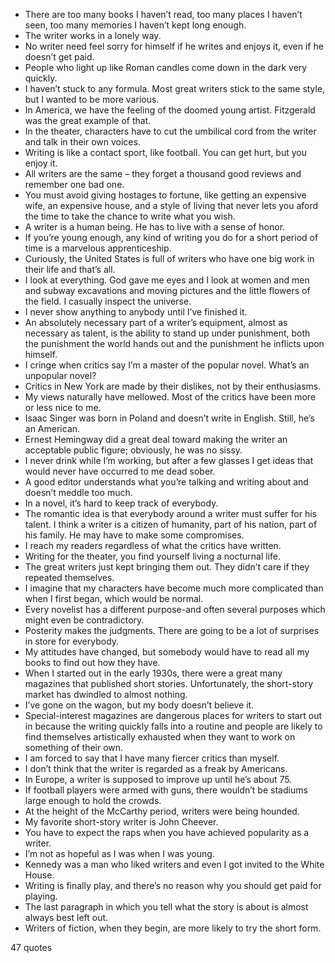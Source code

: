  - There are too many books I haven’t read, too many places I haven’t seen, too many memories I haven’t kept long enough.
 - The writer works in a lonely way.
 - No writer need feel sorry for himself if he writes and enjoys it, even if he doesn’t get paid.
 - People who light up like Roman candles come down in the dark very quickly.
 - I haven’t stuck to any formula. Most great writers stick to the same style, but I wanted to be more various.
 - In America, we have the feeling of the doomed young artist. Fitzgerald was the great example of that.
 - In the theater, characters have to cut the umbilical cord from the writer and talk in their own voices.
 - Writing is like a contact sport, like football. You can get hurt, but you enjoy it.
 - All writers are the same – they forget a thousand good reviews and remember one bad one.
 - You must avoid giving hostages to fortune, like getting an expensive wife, an expensive house, and a style of living that never lets you aford the time to take the chance to write what you wish.
 - A writer is a human being. He has to live with a sense of honor.
 - If you’re young enough, any kind of writing you do for a short period of time is a marvelous apprenticeship.
 - Curiously, the United States is full of writers who have one big work in their life and that’s all.
 - I look at everything. God gave me eyes and I look at women and men and subway excavations and moving pictures and the little flowers of the field. I casually inspect the universe.
 - I never show anything to anybody until I’ve finished it.
 - An absolutely necessary part of a writer’s equipment, almost as necessary as talent, is the ability to stand up under punishment, both the punishment the world hands out and the punishment he inflicts upon himself.
 - I cringe when critics say I’m a master of the popular novel. What’s an unpopular novel?
 - Critics in New York are made by their dislikes, not by their enthusiasms.
 - My views naturally have mellowed. Most of the critics have been more or less nice to me.
 - Isaac Singer was born in Poland and doesn’t write in English. Still, he’s an American.
 - Ernest Hemingway did a great deal toward making the writer an acceptable public figure; obviously, he was no sissy.
 - I never drink while I’m working, but after a few glasses I get ideas that would never have occurred to me dead sober.
 - A good editor understands what you’re talking and writing about and doesn’t meddle too much.
 - In a novel, it’s hard to keep track of everybody.
 - The romantic idea is that everybody around a writer must suffer for his talent. I think a writer is a citizen of humanity, part of his nation, part of his family. He may have to make some compromises.
 - I reach my readers regardless of what the critics have written.
 - Writing for the theater, you find yourself living a nocturnal life.
 - The great writers just kept bringing them out. They didn’t care if they repeated themselves.
 - I imagine that my characters have become much more complicated than when I first began, which would be normal.
 - Every novelist has a different purpose-and often several purposes which might even be contradictory.
 - Posterity makes the judgments. There are going to be a lot of surprises in store for everybody.
 - My attitudes have changed, but somebody would have to read all my books to find out how they have.
 - When I started out in the early 1930s, there were a great many magazines that published short stories. Unfortunately, the short-story market has dwindled to almost nothing.
 - I’ve gone on the wagon, but my body doesn’t believe it.
 - Special-interest magazines are dangerous places for writers to start out in because the writing quickly falls into a routine and people are likely to find themselves artistically exhausted when they want to work on something of their own.
 - I am forced to say that I have many fiercer critics than myself.
 - I don’t think that the writer is regarded as a freak by Americans.
 - In Europe, a writer is supposed to improve up until he’s about 75.
 - If football players were armed with guns, there wouldn’t be stadiums large enough to hold the crowds.
 - At the height of the McCarthy period, writers were being hounded.
 - My favorite short-story writer is John Cheever.
 - You have to expect the raps when you have achieved popularity as a writer.
 - I’m not as hopeful as I was when I was young.
 - Kennedy was a man who liked writers and even I got invited to the White House.
 - Writing is finally play, and there’s no reason why you should get paid for playing.
 - The last paragraph in which you tell what the story is about is almost always best left out.
 - Writers of fiction, when they begin, are more likely to try the short form.

47 quotes
